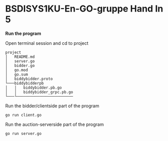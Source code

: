 
# BSDISYS1KU-En-GO-gruppe Hand In 5
**Run the program**

Open terminal session and cd to project
```
project
│   README.md
│   server.go
│   bidder.go
│   go.mod
│   go.sum
│   biddybidder.proto
└───biddybidderpb
│   │   biddybidder.pb.go
│   │   biddybidder_grpc.pb.go
└───└─────────────────────────
```

Run the bidder/clientside part of the program
```
go run client.go
```
Run the auction-serverside part of the program
```
go run server.go
```


